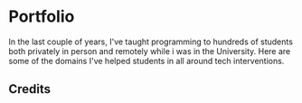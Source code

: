 # Portfolio
In the last couple of years, I've taught programming to hundreds of students both privately in person and remotely while i was in the University. Here are some of the domains I've helped students in all around tech interventions.
## Credits

